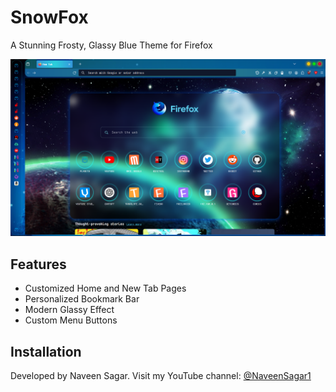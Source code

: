 # **SnowFox**

A Stunning Frosty, Glassy Blue Theme for Firefox

![SnowFox Preview](./preview/preview.png)

## Features

- Customized Home and New Tab Pages
- Personalized Bookmark Bar
- Modern Glassy Effect
- Custom Menu Buttons

## Installation

Developed by Naveen Sagar. Visit my YouTube channel: [@NaveenSagar1](https://youtube.com/@NaveenSagar1)


